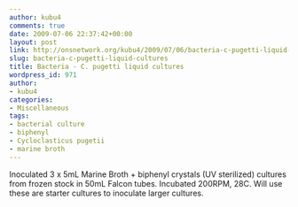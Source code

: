 ```yaml
---
author: kubu4
comments: true
date: 2009-07-06 22:37:42+00:00
layout: post
link: http://onsnetwork.org/kubu4/2009/07/06/bacteria-c-pugetti-liquid-cultures/
slug: bacteria-c-pugetti-liquid-cultures
title: Bacteria - C. pugetti liquid cultures
wordpress_id: 971
author:
- kubu4
categories:
- Miscellaneous
tags:
- bacterial culture
- biphenyl
- Cycloclasticus pugetii
- marine broth
---
```


Inoculated 3 x 5mL Marine Broth + biphenyl crystals (UV sterilized) cultures from frozen stock in 50mL Falcon tubes. Incubated 200RPM, 28C. Will use these are starter cultures to inoculate larger cultures.
